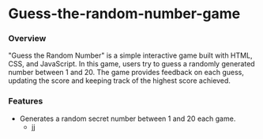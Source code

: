 # Guess-the-random-number-game
### Overview
"Guess the Random Number" is a simple interactive game built with HTML, CSS, and JavaScript. In this game, users try to guess a randomly generated number between 1 and 20. The game provides feedback on each guess, updating the score and keeping track of the highest score achieved.

### Features
- Generates a random secret number between 1 and 20 each game.
    - jj

